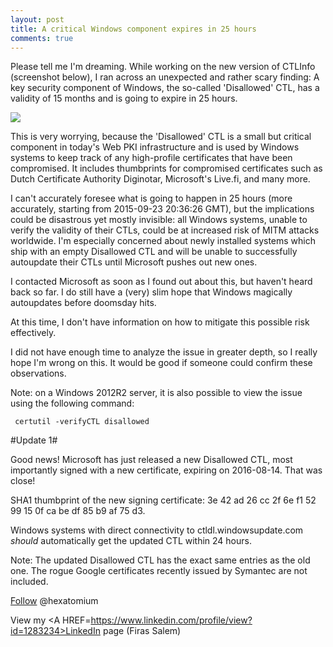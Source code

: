 ```yaml
---
layout: post
title: A critical Windows component expires in 25 hours
comments: true
---
```


Please tell me I'm dreaming. While working on the new version of CTLInfo (screenshot below), I ran across an unexpected 
and rather scary finding:  A key security component of Windows, the so-called 'Disallowed' CTL, has a validity of 15 months 
and is going to expire in 25 hours. 

<img src=http://i.imgur.com/VTgVHJS.png>

This is very worrying, because the 'Disallowed' CTL is a small but critical component in today's Web PKI infrastructure and is used by Windows systems to keep track of any high-profile certificates that have been compromised. It includes thumbprints for compromised certificates such as Dutch Certificate Authority Diginotar, Microsoft's Live.fi, and many more. 

I can't accurately foresee what is going to happen in 25 hours (more accurately, starting from 2015-09-23 20:36:26 GMT), but the implications could be disastrous yet mostly invisible: all Windows systems, unable to verify the validity of their CTLs, could be at increased risk of MITM attacks worldwide. I'm especially concerned about newly installed systems which ship with an empty Disallowed CTL and will be unable to successfully autoupdate their CTLs until Microsoft pushes out new ones.

I contacted Microsoft as soon as I found out about this, but haven't heard back so far. I do still 
have a (very) slim hope that Windows magically autoupdates before doomsday hits.

At this time, I don't have information on how to mitigate this possible risk effectively.

I did not have enough time to analyze the issue in greater depth, so I really hope I'm wrong on this.
It would be good if someone could confirm these observations.

Note: on a Windows 2012R2 server, it is also possible to view the issue using the following command:

     certutil -verifyCTL disallowed

#Update 1#

Good news! Microsoft has just released a new Disallowed CTL, most importantly signed with a new certificate, expiring on 2016-08-14. That was close!

SHA1 thumbprint of the new signing certificate: 3e 42 ad 26 cc 2f 6e f1 52 99 15 0f ca be df 85 b9 af 75 d3.

Windows systems with direct connectivity to ctldl.windowsupdate.com *should* automatically get the updated CTL within 24 hours.
 
Note: The updated Disallowed CTL has the exact same entries as the old one. The rogue Google certificates recently issued 
by Symantec are not included.
 
<A href=https://twitter.com/hexatomium>Follow</A> @hexatomium

View my <A HREF=https://www.linkedin.com/profile/view?id=1283234>LinkedIn</A> page (Firas Salem)
